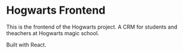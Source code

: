# Hogwarts Frontend

This is the frontend of the Hogwarts project. A CRM for students and theachers at Hogwarts magic school.

Built with React.
